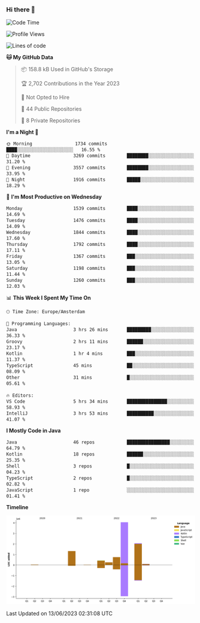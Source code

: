 ### Hi there 👋


<!--START_SECTION:waka-->
![Code Time](http://img.shields.io/badge/Code%20Time-3%2C245%20hrs%202%20mins-blue)

![Profile Views](http://img.shields.io/badge/Profile%20Views-29-blue)

![Lines of code](https://img.shields.io/badge/From%20Hello%20World%20I%27ve%20Written-9.0%20million%20lines%20of%20code-blue)

**🐱 My GitHub Data** 

> 📦 158.8 kB Used in GitHub's Storage 
 > 
> 🏆 2,702 Contributions in the Year 2023
 > 
> 🚫 Not Opted to Hire
 > 
> 📜 44 Public Repositories 
 > 
> 🔑 8 Private Repositories 
 > 
**I'm a Night 🦉** 

```text
🌞 Morning                1734 commits        ████░░░░░░░░░░░░░░░░░░░░░   16.55 % 
🌆 Daytime                3269 commits        ████████░░░░░░░░░░░░░░░░░   31.20 % 
🌃 Evening                3557 commits        ████████░░░░░░░░░░░░░░░░░   33.95 % 
🌙 Night                  1916 commits        █████░░░░░░░░░░░░░░░░░░░░   18.29 % 
```
📅 **I'm Most Productive on Wednesday** 

```text
Monday                   1539 commits        ████░░░░░░░░░░░░░░░░░░░░░   14.69 % 
Tuesday                  1476 commits        ████░░░░░░░░░░░░░░░░░░░░░   14.09 % 
Wednesday                1844 commits        ████░░░░░░░░░░░░░░░░░░░░░   17.60 % 
Thursday                 1792 commits        ████░░░░░░░░░░░░░░░░░░░░░   17.11 % 
Friday                   1367 commits        ███░░░░░░░░░░░░░░░░░░░░░░   13.05 % 
Saturday                 1198 commits        ███░░░░░░░░░░░░░░░░░░░░░░   11.44 % 
Sunday                   1260 commits        ███░░░░░░░░░░░░░░░░░░░░░░   12.03 % 
```


📊 **This Week I Spent My Time On** 

```text
🕑︎ Time Zone: Europe/Amsterdam

💬 Programming Languages: 
Java                     3 hrs 26 mins       █████████░░░░░░░░░░░░░░░░   36.33 % 
Groovy                   2 hrs 11 mins       ██████░░░░░░░░░░░░░░░░░░░   23.17 % 
Kotlin                   1 hr 4 mins         ███░░░░░░░░░░░░░░░░░░░░░░   11.37 % 
TypeScript               45 mins             ██░░░░░░░░░░░░░░░░░░░░░░░   08.09 % 
Other                    31 mins             █░░░░░░░░░░░░░░░░░░░░░░░░   05.61 % 

🔥 Editors: 
VS Code                  5 hrs 34 mins       ███████████████░░░░░░░░░░   58.93 % 
IntelliJ                 3 hrs 53 mins       ██████████░░░░░░░░░░░░░░░   41.07 % 
```

**I Mostly Code in Java** 

```text
Java                     46 repos            ████████████████░░░░░░░░░   64.79 % 
Kotlin                   18 repos            ██████░░░░░░░░░░░░░░░░░░░   25.35 % 
Shell                    3 repos             █░░░░░░░░░░░░░░░░░░░░░░░░   04.23 % 
TypeScript               2 repos             █░░░░░░░░░░░░░░░░░░░░░░░░   02.82 % 
JavaScript               1 repo              ░░░░░░░░░░░░░░░░░░░░░░░░░   01.41 % 
```



**Timeline**

![Lines of Code chart](https://raw.githubusercontent.com/powercasgamer/powercasgamer/master/assets/bar_graph.png)


 Last Updated on 13/06/2023 02:31:08 UTC
<!--END_SECTION:waka-->

